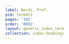 ```yaml
---
label: Nardi, Prof.
pid: term413
pages: '192'
order: '0692'
layout: generic_index_term
collection: index-headings
---
```


